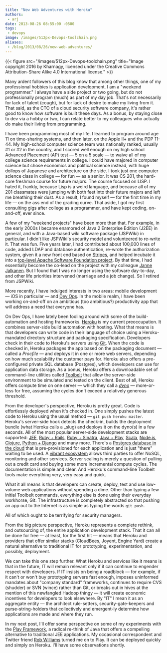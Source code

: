 ```yaml
---
title: "New Web Adventures with Heroku"
authors:
 - arj
date: 2013-08-26 08:55:00 -0500
tags:
 - devops
image: /images/512px-Devops-toolchain.png
aliases:
 - /blog/2013/08/26/new-web-adventures/
---
```

{{< figure src="/images/512px-Devops-toolchain.png" title="Image copyright 2016 by Kharnagy, licensed under the Creative Commons Attribution-Share Alike 4.0 International license." >}}

Many ardent followers of this blog know that among other things, one of my professional hobbies is application development. I am a "weekend programmer." I always have a side project or two going, but do not professionally program (much) as part of my day job. That's not necessarily for lack of talent (cough), but for lack of desire to make my living from it. That said, as the CTO of a cloud security software company, it's rather good to know how software is built these days. As a bonus, by staying close to dev via a hobby or two, I can relate better to my colleagues who actually do make their living from programming.

I have been programming most of my life. I learned to program around age 11 on time-sharing systems, and then later, on the Apple II+ and the PDP 11-44. My high-school computer science team was nationally ranked, usually #1 or #2 in the country, and I scored well enough on my high school Advanced Placement (AP) test — 5 on a 5 scale — to waive all of my college science requirements in college. I could have majored in computer science but chose economics and political science instead, with huge dollops of Japanese and architecture on the side. I took just one computer science class in college — for fun — as a senior. It was CS 201, the hard-core freshman course for future majors. The course focused on LISP. I hated it, frankly, because Lisp is a weird language, and because all of my 201 classmates were jumping with both feet into their future majors and left me breathing their dust. As a result, I found myself — for the first time in my life — on the ass end of the grading curve. That aside, I got my first consulting gigs after college as a programmer, and have kept coding, on-and-off, ever since.

A few of my "weekend projects" have been more than that. For example, in the early 2000s I became enamored of Java 2 Enterprise Edition (J2EE) in general, and with a Java-based wiki software package (JSPWiki) in particular. I didn't like JSPWiki's security model and volunteered to re-write it. That was fun. Five years later, I had contributed about 100,000 lines of code, added LDAP and database authentication, re-wrote the authorization system, given it a new front end based on [Stripes](http://www.stripesframework.org/display/stripes/Home), and helped incubate it into a [top-level Apache Software Foundation project](http://jspwiki.apache.org). By that time, I had essentially become the co-lead on the project with my colleague [Janne Jalkanen](http://www.ecyrd.com/ButtUgly/). But I found that I was no longer using the software day-to-day, and other life priorities intervened (marriage and a job change). So I retired from JSPWiki.

More recently, I have indulged interests in two areas: mobile development — iOS in particular — and [Dev Ops](http://www.markerbench.com/blog/2013/01/17/phoenix/). In the mobile realm, I have been working on-and-off on an ambitious (too ambitious?) productivity app that will address a need that everyone has.

On Dev Ops, I have lately been fooling around with some of the build-automation and hosting frameworks. [Heroku](http:///www.heroku.com) is my current preoccupation. It combines server-side build automation with hosting. What that means is that developers can write code in their language of choice using a Heroku-mandated directory structure and packaging specification. Developers check in their code to Heroku's servers using [Git](http://git-scm.com). When the code is checked in, Heroku packages the app based on the packaging document — called a _Procfile_ — and deploys it in one or more web servers, depending on how much scalability the customer pays for. Heroku also offers a pre-configured private SQL database (Postgres), which developers can use for application data storage. As a bonus, Heroku offers a downloadable set of command-line utilities called [Toolbelt](https://toolbelt.heroku.com) that allow the server-side environment to be simulated and tested on the client. Best of all, Heroku offers compute time on one server — which they call a [_dyno_](https://devcenter.heroku.com/articles/dynos) — more-or-less for free, assuming the cycles don't exceed a relatively generous threshold.

From the developer's perspective, Heroku is pretty great. Code is effortlessly deployed when it's checked in. One simply pushes the latest code to Heroku using the usual method — `git push heroku master`. Heroku's server-side hook detects the check-in, builds the deployment bundle (what Heroku calls a _slug) and deploys it on the dyno(s) in a few seconds. All of the most popular server-side development stacks are supported: [JEE](https://devcenter.heroku.com/articles/intro-for-java-developers), [Ruby + Rails](https://devcenter.heroku.com/articles/ruby-support), [Ruby + Sinatra](https://devcenter.heroku.com/articles/rack), [Java + Play](https://devcenter.heroku.com/articles/play-support), [Scala](https://devcenter.heroku.com/articles/scala-support), [Node.js](https://devcenter.heroku.com/articles/nodejs-support), [Clojure](https://devcenter.heroku.com/articles/clojure-support), [Python + Django](https://devcenter.heroku.com/articles/python-support) and many more. There's a [Postgres database in the cloud](https://devcenter.heroku.com/categories/heroku-postgres) that is pre-provisioned for each application and is just "there" waiting to be used. A [vibrant ecosystem](https://addons.heroku.com) allows third parties to offer NoSQL, monitoring and other services. Server scaling is merely a question of pulling out a credit card and buying some more incremental compute cycles. The documentation is simple and clear. And Heroku's command-line Toolbelt tools make everything very, very easy and quick.

What it all means is that developers can create, deploy, test and use low-volume web applications without spending a dime. Other than typing a few initial Toolbelt commands, everything else is done using their everyday workhorse, Git. The infrastructure is completely abstracted so that pushing an app out to the Internet is as simple as typing the words `git push`.

All of which ought to be terrifying for security managers.

From the big picture perspective, Heroku represents a complete rethink, and outsourcing of, the entire application development stack. That it can all be done for free — at least, for the first hit — means that Heroku and providers that offer similar stacks (CloudBees, Joyent, Engine Yard) create a natural alternative to traditional IT for prototyping, experimentation, and possibly, deployment.

We can take this one step further. What Heroku and services like it means is that in the future, IT will remain relevant only if it can continue to engender respect with developers. If IT insists on being a roadblock — for example, if it can't or won't buy prototyping servers fast enough, imposes uninformed mandates about "company standard" frameworks, continues to require CVS (shudder) or SVN (wince) rather than Git, or breaks out in hives at the mention of this newfangled Hadoop thingy — it will create economic incentives for developers to look elsewhere. By "IT" I mean it as an aggregate entity — the architect rule-setters, security-gate-keepers and purse-string-holders that collectively and emergent-ly determine how applications are made and where they run.

In my next post, I'll offer some perspective on some of my experiments with the [Play Framework](http://www.playframework.com), a radical re-think of Java that offers a compelling alternative to traditional JEE applications. My occasional correspondent and Twitter friend [Rob Williams](http://www.jroller.com/robwilliams/category/Java) turned me on to Play. It can be deployed quickly and simply on Heroku. I'll have some observations shortly.